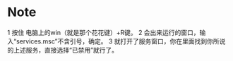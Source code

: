 # Note

1 按住 电脑上的win（就是那个花花键）+R键。
2 会出来运行的窗口，输入“services.msc”不含引号，确定。
3 就打开了服务窗口，你在里面找到你所说的上述服务，直接选择“已禁用”就行了。
